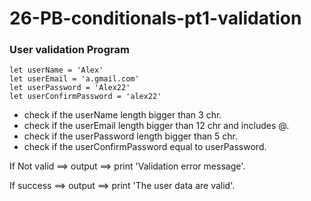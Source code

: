 # 26-PB-conditionals-pt1-validation

### User validation Program
```
let userName = 'Alex'
let userEmail = 'a.gmail.com'
let userPassword = 'Alex22'
let userConfirmPassword = 'alex22'
```

* check if the userName length bigger than 3 chr.
* check if the userEmail length bigger than 12 chr and includes @.
* check if the userPassword length bigger than 5 chr.
* check if the userConfirmPassword equal to userPassword.

If Not valid ==> output  ==> print 'Validation error message'.

If success ==> output  ==> print 'The user data are valid'.


